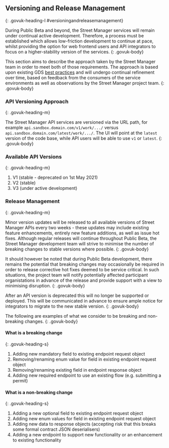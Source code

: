## Versioning and Release Management
{: .govuk-heading-l #versioningandreleasemanagement}

During Public Beta and beyond, the Street Manager services will remain under continual active development.  Therefore, a process must be established which allows low-friction development to continue at pace, whilst providing the option for web frontend users and API integrators to focus on a higher-stability version of the services.
{: .govuk-body}

This section aims to describe the approach taken by the Street Manager team in order to meet both of those requirements.  The approach is based upon existing GDS [best practices](https://gdstechnology.blog.gov.uk/2016/07/26/considering-our-approach-to-api-iteration/) and will undergo continual refinement over time, based on feedback from the consumers of the service environments as well as observations by the Street Manager project team.
{: .govuk-body}


### API Versioning Approach
{: .govuk-heading-m}

The Street Manager API services are versioned via the URL path, for example <code>api.sandbox.domain.com/v1/work/.../</code> versus <code>api.sandbox.domain.com/latest/work/.../</code>. The UI will point at the <code>latest</code> version of the code base, while API users will be able to use <code>v1</code> or <code>latest</code>.
{: .govuk-body}


### Available API Versions
{: .govuk-heading-m}

<ol class="govuk-list govuk-list--bullet">
  <li>V1 (stable - deprecated on 1st May 2021)</li>
  <li>V2 (stable)</li>
  <li>V3 (under active development)</li>
</ol>


### Release Management
{: .govuk-heading-m}

Minor version updates will be released to all available versions of Street Manager APIs every two weeks - these updates may include existing feature enhancements, entirely new feature additions, as well as issue hot fixes. Although regular releases will continue throughout Public Beta, the Street Manager development team will strive to minimise the number of breaking changes to stable versions where possible.
{: .govuk-body}

It should however be noted that during Public Beta development, there remains the potential that breaking changes may occasionally be required in order to release corrective hot fixes deemed to be service critical. In such situations, the project team will notify potentially affected participant organistations in advance of the release and provide support with a view to minimising disruption.
{: .govuk-body}

After an API version is deprecated this will no longer be supported or deployed. This will be communicated in advance to ensure ample notice for integrators to migrate to the new stable version.
{: .govuk-body}

The following are examples of what we consider to be breaking and non-breaking changes.
{: .govuk-body}

#### What is a breaking change
{: .govuk-heading-s}

<ol class="govuk-list govuk-list--bullet">
  <li>Adding new mandatory field to existing endpoint request object</li>
  <li>Removing/renaming enum value for field in existing endpoint request object</li>
  <li>Removing/renaming existing field in endpoint response object</li>
  <li>Adding new required endpoint to use an existing flow (e.g. submitting a permit)</li>
</ol>

#### What is a non-breaking change
{: .govuk-heading-s}

<ol class="govuk-list govuk-list--bullet">
  <li>Adding a new optional field to existing endpoint request object</li>
  <li>Adding new enum values for field in existing endpoint request object</li>
  <li>Adding new data to response objects (accepting risk that this breaks some formal contract JSON deserialisers)</li>
  <li>Adding a new endpoint to support new functionality or an enhancement to existing functionality</li>
</ol>
